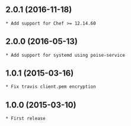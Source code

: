 2.0.1 (2016-11-18)
-----

    * Add support for Chef >= 12.14.60

2.0.0 (2016-05-13)
-----

    * Add support for systemd using poise-service

1.0.1 (2015-03-16)
-----

    * Fix travis client.pem encryption

1.0.0 (2015-03-10)
-----

    * First release
